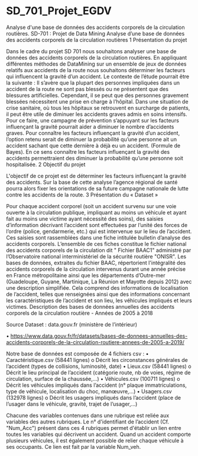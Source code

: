 # SD_701_Projet_EGDV
Analyse d'une base de données des accidents corporels de la circulation routières. 
SD-701 : Projet de Data Mining
Analyse d’une base de données des accidents corporels de la circulation routières
1	Présentation du projet 

Dans le cadre du projet SD 701 nous souhaitons analyser une base de données des accidents corporels de la circulation routières. 
En appliquant différentes méthodes de DataMining sur un ensemble de jeux de données relatifs aux accidents de la route nous souhaitons déterminer les facteurs qui influencent la gravité d’un accident. 
Le contexte de l’étude pourrait être la suivante : 
Il s’avère que la plupart des personnes impliquées dans un accident de la route ne sont pas blessés ou ne présentent que des blessures artificielles. Cependant, il se peut que des personnes gravement blessées nécessitent une prise en charge à l’hôpital. Dans une situation de crise sanitaire, où tous les hôpitaux se retrouvent en surcharge de patients, il peut être utile de diminuer les accidents graves admis en soins intensifs. Pour ce faire, une campagne de prévention s’appuyant sur les facteurs influençant la gravité pourrait aider a diminuer le nombre d’accidents graves. 
Pour connaître les facteurs influençant la gravité d’un accident, l’option retenu serait de diminuer la probabilité qu’une personne ait un accident sachant que cette dernière à déjà eu un accident. (Formule de Bayes). En ce sens connaître les facteurs influençant la gravité des accidents permettraient des diminuer la probabilité qu’une personne soit hospitalisée. 
2	Objectif du projet

L'objectif de ce projet est de déterminer les facteurs influençant la gravité des accidents. Sur la base de cette analyse l’agence régional de santé pourra alors fixer les orientations de sa future campagne nationale de lutte contre les accidents de la route. 
3	Présentation du « Dataset » 

Pour chaque accident corporel (soit un accident survenu sur une voie ouverte à la circulation publique, impliquant au moins un véhicule et ayant fait au moins une victime ayant nécessité des soins), des saisies d’information décrivant l’accident sont effectuées par l’unité des forces de l’ordre (police, gendarmerie, etc.) qui est intervenue sur le lieu de l’accident. Ces saisies sont rassemblées dans une fiche intitulée bulletin d’analyse des accidents corporels. L’ensemble de ces fiches constitue le fichier national des accidents corporels de la circulation dit " Fichier BAAC1" administré par l’Observatoire national interministériel de la sécurité routière "ONISR". Les bases de données, extraites du fichier BAAC, répertorient l'intégralité des accidents corporels de la circulation intervenus durant une année précise en France métropolitaine ainsi que les départements d’Outre-mer (Guadeloupe, Guyane, Martinique, La Réunion et Mayotte depuis 2012) avec une description simplifiée. Cela comprend des informations de localisation de l’accident, telles que renseignées ainsi que des informations concernant les caractéristiques de l’accident et son lieu, les véhicules impliqués et leurs victimes.
Description des bases de données annuelles des accidents corporels de la circulation routière - Années de 2005 à 2018

Source Dataset : data.gouv.fr (ministère de l’intérieur)

•	https://www.data.gouv.fr/fr/datasets/bases-de-donnees-annuelles-des-accidents-corporels-de-la-circulation-routiere-annees-de-2005-a-2019/

Notre base de données est composée de 4 fichiers csv :
•	Caractéristique.csv (58441 lignes) 
o	Décrit les circonstances générales de l’accident (types de collisions, luminosité, date)
•	Lieux.csv (58441 lignes)
o	Décrit le lieu principal de l’accident (catégorie route, nb de voies, régime de circulation, surface de la chaussée,…)
•	Véhicules.csv (100711 lignes)
o	Décrit les véhicules impliqués dans l’accident (n° plaque immatriculations, type de véhicule, localisation du choc, manœuvre,…)
•	Usagers.csv (132978 lignes)
o	Décrit les usagers impliqués dans l’accident (place de l’usager dans le véhicule, gravité, trajet de l’usager,…)

Chacune des variables contenues dans une rubrique est reliée aux variables des autres
rubriques. Le n° d'identifiant de l’accident (Cf. "Num_Acc") présent dans ces 4 rubriques permet
d'établir un lien entre toutes les variables qui décrivent un accident. Quand un accident comporte
plusieurs véhicules, il est également possible de relier chaque véhicule à ses occupants. Ce lien est fait par la variable Num_veh.
